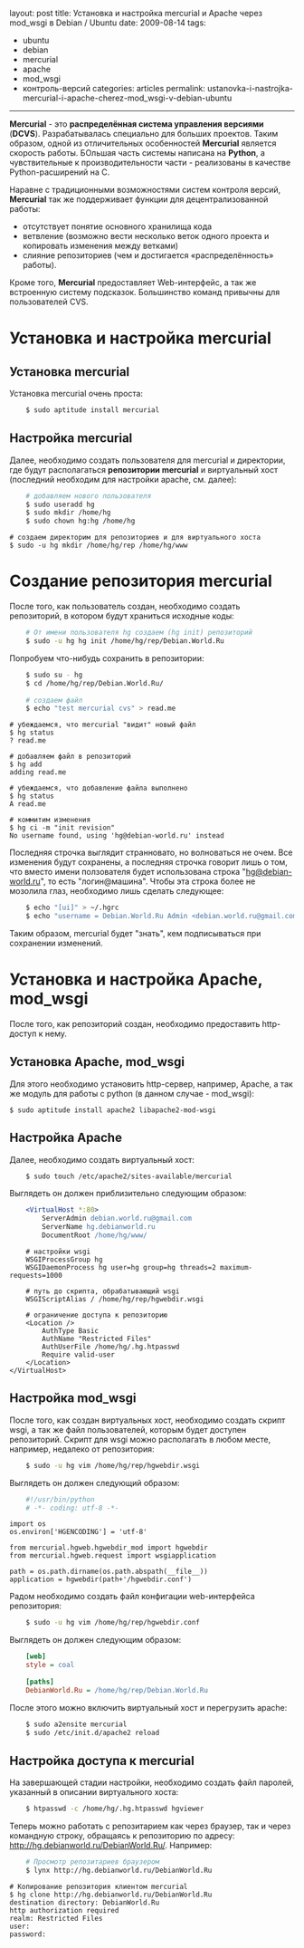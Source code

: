 layout: post
title: Установка и настройка mercurial и Apache через mod_wsgi в Debian / Ubuntu
date: 2009-08-14
tags:
- ubuntu
-  debian
-  mercurial
-  apache
-  mod_wsgi
-  контроль-версий
categories: articles
permalink: ustanovka-i-nastrojka-mercurial-i-apache-cherez-mod_wsgi-v-debian-ubuntu
---
**Mercurial** - это **распределённая система управления версиями** (**DCVS**). Разрабатывалась специально для больших проектов. Таким образом, одной из отличительных особенностей **Mercurial** является скорость работы. БОльшая часть системы написана на **Python**, а чувствительные к производительности части - реализованы  в качестве Python-расширений на C.

Наравне с традиционными возможностями систем контроля версий, **Mercurial** так же поддерживает функции для децентрализованной работы:

  * отсутствует понятие основного хранилища кода
  * ветвление (возможно вести несколько веток одного проекта и копировать изменения между ветками)
  * слияние репозиториев (чем и достигается «распределённость» работы). 

Кроме того, **Mercurial** предоставляет Web-интерфейс, а так же встроенную систему подсказок. Большинство команд привычны для пользователей CVS.

<!-- more -->
Установка и настройка mercurial
======================

Установка mercurial
------------------------
Установка mercurial очень проста:

``` bash
    $ sudo aptitude install mercurial
```
Настройка mercurial
------------------------
Далее, необходимо создать пользователя для mercurial и директории, где будут располагаться **репозитории mercurial** и виртуальный хост (последний необходим для настройки apache, см. далее):

``` bash
    # добавляем нового пользователя
    $ sudo useradd hg
    $ sudo mkdir /home/hg
    $ sudo chown hg:hg /home/hg
```
    # создаем директорим для репозиториев и для виртуального хоста
    $ sudo -u hg mkdir /home/hg/rep /home/hg/www


Создание репозитория mercurial
======================
После того, как пользователь создан, необходимо создать репозиторий, в котором будут храниться исходные коды:

``` bash
    # От имени пользователя hg создаем (hg init) репозиторий
    $ sudo -u hg hg init /home/hg/rep/Debian.World.Ru
```
Попробуем что-нибудь сохранить в репозитории:

``` bash
    $ sudo su - hg
    $ cd /home/hg/rep/Debian.World.Ru/
    
    # создаем файл
    $ echo "test mercurial cvs" > read.me
```
    # убеждаемся, что mercurial "видит" новый файл
    $ hg status
    ? read.me
   
    # добавляем файл в репозиторий
    $ hg add
    adding read.me

    # убеждаемся, что добавление файла выполнено
    $ hg status
    A read.me

    # коммитим изменения
    $ hg ci -m "init revision"
    No username found, using 'hg@debian-world.ru' instead

Последняя строчка выглядит странновато, но волноваться не очем. Все изменения будут сохранены, а последняя строчка говорит лишь о том, что вместо имени ползователя будет использована строка "hg@debian-world.ru", то есть "логин@машина". Чтобы эта строка более не мозолила глаз, необходимо лишь сделать следующее:

``` bash
    $ echo "[ui]" > ~/.hgrc
    $ echo "username = Debian.World.Ru Admin <debian.world.ru@gmail.com>" >> ~/.hgrc
```
Таким образом, mercurial будет "знать", кем подписываться при сохранении изменений.

Установка и настройка Apache, mod_wsgi
============================
После того, как репозиторий создан, необходимо предоставить http-доступ к нему. 

Установка Apache, mod_wsgi
-----------------------------------
Для этого необходимо установить http-сервер, например, Apache, а так же модуль для работы с python (в данном случае - mod_wsgi):

    $ sudo aptitude install apache2 libapache2-mod-wsgi

Настройка Apache
----------------------
Далее, необходимо создать виртуальный хост:

``` bash
    $ sudo touch /etc/apache2/sites-available/mercurial
```
Выглядеть он должен приблизительно следующим образом:

``` apache
    <VirtualHost *:80>
        ServerAdmin debian.world.ru@gmail.com
        ServerName hg.debianworld.ru
        DocumentRoot /home/hg/www/
```
        # настройки wsgi
        WSGIProcessGroup hg
        WSGIDaemonProcess hg user=hg group=hg threads=2 maximum-requests=1000

        # путь до скрипта, обрабатывающий wsgi
        WSGIScriptAlias / /home/hg/rep/hgwebdir.wsgi

        # ограничение доступа к репозиторию
        <Location />
            AuthType Basic
            AuthName "Restricted Files"
            AuthUserFile /home/hg/.hg.htpasswd
            Require valid-user
        </Location>
    </VirtualHost>

Настройка mod_wsgi
------------------------
После того, как создан виртуальных хост, необходимо создать скрипт wsgi, а так же файл пользователей, которым будет доступен репозиторий.
Скрипт для wsgi можно располагать в любом месте, например, недалеко от репозитория:

``` bash
    $ sudo -u hg vim /home/hg/rep/hgwebdir.wsgi
```
Выглядеть он должен следующий образом:

``` python
    #!/usr/bin/python
    # -*- coding: utf-8 -*-
```
    import os
    os.environ['HGENCODING'] = 'utf-8'

    from mercurial.hgweb.hgwebdir_mod import hgwebdir
    from mercurial.hgweb.request import wsgiapplication

    path = os.path.dirname(os.path.abspath(__file__))
    application = hgwebdir(path+'/hgwebdir.conf')

Радом необходимо создать файл конфигации web-интерфейса репозитория:

``` bash
    $ sudo -u hg vim /home/hg/rep/hgwebdir.conf
```
Выглядеть он должен следующим образом:

``` ini
    [web]
    style = coal
    
    [paths]
    DebianWorld.Ru = /home/hg/rep/Debian.World.Ru
```
После этого можно включить виртуальный хост и перегрузить apache:

``` bash
    $ sudo a2ensite mercurial
    $ sudo /etc/init.d/apache2 reload
```
Настройка доступа к mercurial
---------------------------------------
На завершающей стадии настройки, необходимо создать файл паролей, указанный в описании виртуального хоста:

``` bash
    $ htpasswd -c /home/hg/.hg.htpasswd hgviewer
```
Теперь можно работать с репозитарием как через браузер, так и через командную строку, обращаясь к репозиторию по адресу: http://hg.debianworld.ru/DebianWorld.Ru/. Например:

``` bash
    # Просмотр репозитариев браузером
    $ lynx http://hg.debianworld.ru/DebianWorld.Ru
```
    # Копирование репозитория клиентом mercurial
    $ hg clone http://hg.debianworld.ru/DebianWorld.Ru
    destination directory: DebianWorld.Ru
    http authorization required
    realm: Restricted Files
    user: 
    password:
